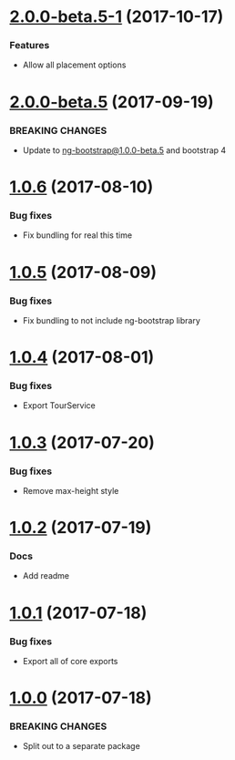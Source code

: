 <a name="2.0.0-beta.5-1"></a>
# [2.0.0-beta.5-1](https://github.com/isaacplmann/ngx-tour) (2017-10-17)


### Features

* Allow all placement options


<a name="2.0.0-beta.5"></a>
# [2.0.0-beta.5](https://github.com/isaacplmann/ngx-tour) (2017-09-19)


### BREAKING CHANGES

* Update to ng-bootstrap@1.0.0-beta.5 and bootstrap 4


<a name="1.0.6"></a>
# [1.0.6](https://github.com/isaacplmann/ngx-tour) (2017-08-10)


### Bug fixes

* Fix bundling for real this time


<a name="1.0.5"></a>
# [1.0.5](https://github.com/isaacplmann/ngx-tour) (2017-08-09)


### Bug fixes

* Fix bundling to not include ng-bootstrap library


<a name="1.0.4"></a>
# [1.0.4](https://github.com/isaacplmann/ngx-tour) (2017-08-01)


### Bug fixes

* Export TourService


<a name="1.0.3"></a>
# [1.0.3](https://github.com/isaacplmann/ngx-tour) (2017-07-20)


### Bug fixes

* Remove max-height style


<a name="1.0.2"></a>
# [1.0.2](https://github.com/isaacplmann/ngx-tour) (2017-07-19)


### Docs

* Add readme


<a name="1.0.1"></a>
# [1.0.1](https://github.com/isaacplmann/ngx-tour) (2017-07-18)


### Bug fixes

* Export all of core exports


<a name="1.0.0"></a>
# [1.0.0](https://github.com/isaacplmann/ngx-tour) (2017-07-18)


### BREAKING CHANGES

* Split out to a separate package


